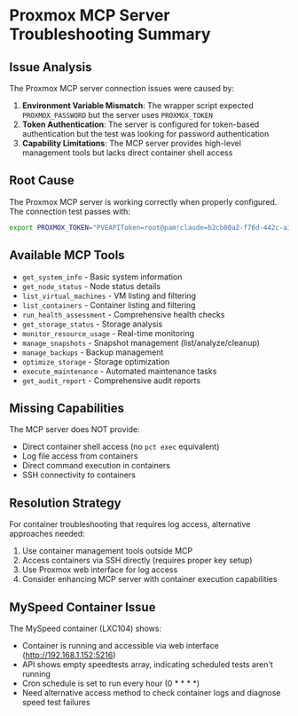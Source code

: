 # Proxmox MCP Server Troubleshooting Summary

## Issue Analysis
The Proxmox MCP server connection issues were caused by:

1. **Environment Variable Mismatch**: The wrapper script expected `PROXMOX_PASSWORD` but the server uses `PROXMOX_TOKEN`
2. **Token Authentication**: The server is configured for token-based authentication but the test was looking for password authentication
3. **Capability Limitations**: The MCP server provides high-level management tools but lacks direct container shell access

## Root Cause
The Proxmox MCP server is working correctly when properly configured. The connection test passes with:
```bash
export PROXMOX_TOKEN="PVEAPIToken=root@pam!claude=b2cb00a2-f76d-442c-a3a3-d48c0896ea8a"
```

## Available MCP Tools
- `get_system_info` - Basic system information
- `get_node_status` - Node status details
- `list_virtual_machines` - VM listing and filtering
- `list_containers` - Container listing and filtering
- `run_health_assessment` - Comprehensive health checks
- `get_storage_status` - Storage analysis
- `monitor_resource_usage` - Real-time monitoring
- `manage_snapshots` - Snapshot management (list/analyze/cleanup)
- `manage_backups` - Backup management
- `optimize_storage` - Storage optimization
- `execute_maintenance` - Automated maintenance tasks
- `get_audit_report` - Comprehensive audit reports

## Missing Capabilities
The MCP server does NOT provide:
- Direct container shell access (no `pct exec` equivalent)
- Log file access from containers
- Direct command execution in containers
- SSH connectivity to containers

## Resolution Strategy
For container troubleshooting that requires log access, alternative approaches needed:
1. Use container management tools outside MCP
2. Access containers via SSH directly (requires proper key setup)
3. Use Proxmox web interface for log access
4. Consider enhancing MCP server with container execution capabilities

## MySpeed Container Issue
The MySpeed container (LXC104) shows:
- Container is running and accessible via web interface (http://192.168.1.152:5216)
- API shows empty speedtests array, indicating scheduled tests aren't running
- Cron schedule is set to run every hour (0 * * * *)
- Need alternative access method to check container logs and diagnose speed test failures